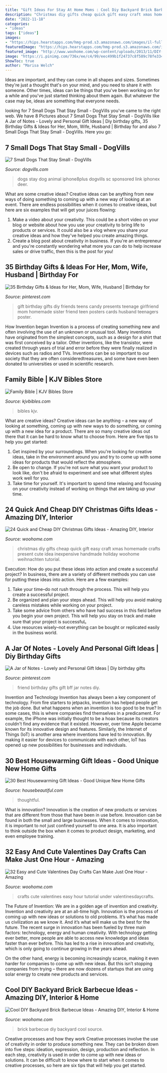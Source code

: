 ```yaml
---
title: "Gift Ideas For Stay At Home Moms : Cool Diy Backyard Brick Barbecue Ideas"
description: "Christmas diy gifts cheap quick gift easy craft xmas homemade crafts present cute idea inexpensive handmade holiday woohome weihnachten tutorial"
date: "2022-11-18"
categories:
- "ideas"
tags: ["ideas"]
images:
- "https://hips.hearstapps.com/hmg-prod.s3.amazonaws.com/images/il-fullxfull-1361539577-cv65-1528728168.jpg?crop=0.502xw:1.00xh;0.213xw,0&amp;resize=768:*"
featuredImage: "https://hips.hearstapps.com/hmg-prod.s3.amazonaws.com/images/il-fullxfull-1361539577-cv65-1528728168.jpg?crop=0.502xw:1.00xh;0.213xw,0&amp;resize=768:*"
featured_image: "http://www.woohome.com/wp-content/uploads/2013/11/DIY-Christmas-Gift-Ideas-8.jpg"
image: "https://i.pinimg.com/736x/ee/c4/99/eec499b1f24737c8f589c78fe334d8b3.jpg?b=t"
ShowToc: true
author: "Marisa Welch"
---
```



Ideas are important, and they can come in all shapes and sizes. Sometimes they're just a thought that's on your mind, and you need to share it with someone. Other times, ideas can be things that you've been working on for a while and you've just started thinking about them again. But whatever the case may be, ideas are something that everyone needs.

	

		
looking for 7 Small Dogs That Stay Small - DogVills you've came to the right web. We have 8 Pictures about 7 Small Dogs That Stay Small - DogVills like A Jar of Notes - Lovely and Personal Gift Ideas | Diy birthday gifts, 35 Birthday Gifts &amp; Ideas for Her, Mom, Wife, Husband | Birthday for and also 7 Small Dogs That Stay Small - DogVills. Here you go:
		
    
## 7 Small Dogs That Stay Small - DogVills

<img loading=lazy src="http://www.dogvills.com/wp-content/uploads/2016/01/small-dogs-stay-small-f.jpg" onerror="this.onerror=null;this.src='https://tse4.mm.bing.net/th?id=OIP._VQIa5lFEdtCjBxtL1kN3AHaFz&amp;pid=15.1';" alt="7 Small Dogs That Stay Small - DogVills">

_Source: dogvills.com_

>dogs stay dog animal iphone8plus dogvills sc sponsored link iphonex deer. 

	

What are some creative ideas?
Creative ideas can be anything from new ways of doing something to coming up with a new way of looking at an event. There are endless possibilities when it comes to creative ideas, but here are six examples that will get your juices flowing: 
1. Make a video about your creativity. This could be a short video on your blog or website about how you use your creativity to bring life to products or services. It could also be a vlog where you share your creative ideas and how they've helped you create amazing things. 
2. Create a blog post about creativity in business. If you're an entrepreneur and you're constantly wondering what more you can do to help increase sales or drive traffic, then this is the post for you!

    
## 35 Birthday Gifts &amp; Ideas For Her, Mom, Wife, Husband | Birthday For

<img loading=lazy src="https://i.pinimg.com/736x/ee/c4/99/eec499b1f24737c8f589c78fe334d8b3.jpg?b=t" onerror="this.onerror=null;this.src='https://tse4.mm.bing.net/th?id=OIP.vD9_4qECPfFUcfXNTqgjowHaLA&amp;pid=15.1';" alt="35 Birthday Gifts &amp; Ideas for Her, Mom, Wife, Husband | Birthday for">

_Source: pinterest.com_

>gift birthday gifts diy friends teens candy presents teenage girlfriend mom homemade sister friend teen posters cards husband teenagers poster. 

	

How Invention began
Invention is a process of creating something new and often involving the use of an unknown or unusual tool. Many inventions have originated from the simplest concepts, such as a design for a shirt that was first conceived by a tailor. Other inventions, like the transistor, were created through years of trial and error before they were finally realized in devices such as radios and TVs. Inventions can be so important to our society that they are often consideredtreasures, and some have even been donated to universities or used in scientific research.

    
## Family Bible | KJV Bibles Store

<img loading=lazy src="https://cdn.shopify.com/s/files/1/1959/9109/collections/KJV_HEADER_FAMILY-BIBLE_525.jpg?v=1563414618" onerror="this.onerror=null;this.src='https://tse2.mm.bing.net/th?id=OIP.AXS1iFvD7TxkWv-lQzJh5QHaCh&amp;pid=15.1';" alt="Family Bible | KJV Bibles Store">

_Source: kjvbibles.com_

>bibles kjv. 

	

What are creative ideas?
Creative ideas can be anything – a new way of looking at something, coming up with new ways to do something, or coming up with a new idea for a product. There are so many creative ideas out there that it can be hard to know what to choose from. Here are five tips to help you get started: 
1) Get inspired by your surroundings. When you're looking for creative ideas, take in the environment around you and try to come up with some ideas for products that would reflect the atmosphere. 
2) Be open to change. If you're not sure what you want your product to look like, don't be afraid to experiment and see what different styles work well for you. 
3) Take time for yourself. It's important to spend time relaxing and focusing on your creativity instead of working on things that are taking up your time.

    
## 24 Quick And Cheap DIY Christmas Gifts Ideas - Amazing DIY, Interior

<img loading=lazy src="http://www.woohome.com/wp-content/uploads/2013/11/DIY-Christmas-Gift-Ideas-8.jpg" onerror="this.onerror=null;this.src='https://tse2.mm.bing.net/th?id=OIP.qEQ6oyrkqi_Qtb7U0OYuTAHaJl&amp;pid=15.1';" alt="24 Quick and Cheap DIY Christmas Gifts Ideas - Amazing DIY, Interior">

_Source: woohome.com_

>christmas diy gifts cheap quick gift easy craft xmas homemade crafts present cute idea inexpensive handmade holiday woohome weihnachten tutorial. 

	

Execution: How do you put these ideas into action and create a successful project?
In business, there are a variety of different methods you can use for putting these ideas into action. Here are a few examples:
1. Take your time–do not rush through the process. This will help you create a successful project.
2. Be organized and plan your steps ahead. This will help you avoid making careless mistakes while working on your project.
3. Take some advice from others who have had success in this field before you begin your own project. This will help you stay on track and make sure that your project is successful。
4. Use resources wisely–not everything can be bought or replicated easily in the business world.

    
## A Jar Of Notes - Lovely And Personal Gift Ideas | Diy Birthday Gifts

<img loading=lazy src="https://i.pinimg.com/736x/56/d5/7e/56d57e9d744da461c6e27445ec7a15d0.jpg" onerror="this.onerror=null;this.src='https://tse3.mm.bing.net/th?id=OIP.8vpm6Mzvy_cc7dd04sreFQAAAA&amp;pid=15.1';" alt="A Jar of Notes - Lovely and Personal Gift Ideas | Diy birthday gifts">

_Source: pinterest.com_

>friend birthday gifts gift bff jar notes diy. 

	

Invention and Technology
Invention has always been a key component of technology. From fire starters to jetpacks, invention has helped people get the job done. But what happens when an invention is too good to be true? In some cases, this is where companies find themselves in a predicament. For example, the iPhone was initially thought to be a hoax because its creators couldn't find any evidence that it existed. However, over time Apple became known for its innovative design and features. Similarly, the Internet of Things (IoT) is another area where inventions have led to innovation. By making it easier for devices to communicate with each other, IoT has opened up new possibilities for businesses and individuals.

    
## 30 Best Housewarming Gift Ideas - Good Unique New Home Gifts

<img loading=lazy src="https://hips.hearstapps.com/hmg-prod.s3.amazonaws.com/images/il-fullxfull-1361539577-cv65-1528728168.jpg?crop=0.502xw:1.00xh;0.213xw,0&amp;resize=768:*" onerror="this.onerror=null;this.src='https://tse4.mm.bing.net/th?id=OIP.PhNUKUvnfTWiS9JaAygiogHaLE&amp;pid=15.1';" alt="30 Best Housewarming Gift Ideas - Good Unique New Home Gifts">

_Source: housebeautiful.com_

>thoughtful. 

	

What is innovation?
Innovation is the creation of new products or services that are different from those that have been in use before. Innovation can be found in both the small and large businesses. When it comes to innovation, it is important to not just confined yourself to one area. It is also important to think outside the box when it comes to product design, marketing, and even employee training.

    
## 32 Easy And Cute Valentines Day Crafts Can Make Just One Hour - Amazing

<img loading=lazy src="http://www.woohome.com/wp-content/uploads/2016/02/ValentinesDayCrafts-12.jpg" onerror="this.onerror=null;this.src='https://tse1.mm.bing.net/th?id=OIP.2BGaRCFwrQEMEq3xIeJdVQHaJZ&amp;pid=15.1';" alt="32 Easy and Cute Valentines Day Crafts Can Make Just One Hour - Amazing">

_Source: woohome.com_

>crafts cute valentines easy hour tutorial under valentinesdaycrafts. 

	

The Future of Invention: We are in a golden age of invention and creativity.
Invention and creativity are at an all-time high. Innovation is the process of coming up with new ideas or solutions to old problems. It’s what has made us civilization as we know it. And it’s what will make us the best for the future.
The recent surge in innovation has been fueled by three main factors: technology, energy and human creativity. With technology getting ever better, more people are able to access new knowledge and ideas faster than ever before. This has led to a rise in innovation and creativity, which is only going to continue growing in the years ahead.

On the other hand, energy is becoming increasingly scarce, making it even harder for companies to come up with new ideas. But this isn’t stopping companies from trying – there are now dozens of startups that are using solar energy to create new products and services.

    
## Cool DIY Backyard Brick Barbecue Ideas - Amazing DIY, Interior &amp; Home

<img loading=lazy src="https://www.woohome.com/wp-content/uploads/2016/02/brick-barbecue-tips-6.jpg" onerror="this.onerror=null;this.src='https://tse2.mm.bing.net/th?id=OIP.Aa9R4qT_G_HiWW_Pc9M2YAHaFj&amp;pid=15.1';" alt="Cool DIY Backyard Brick Barbecue Ideas - Amazing DIY, Interior &amp; Home">

_Source: woohome.com_

>brick barbecue diy backyard cool source. 

	

Creative processes and how they work
Creative processes involve the use of creativity in order to produce something new. They can be broken down into five steps: ideation, expression, design, production and reflection. In each step, creativity is used in order to come up with new ideas or solutions. It can be difficult to know where to start when it comes to creative processes, so here are six tips that will help you get started.

